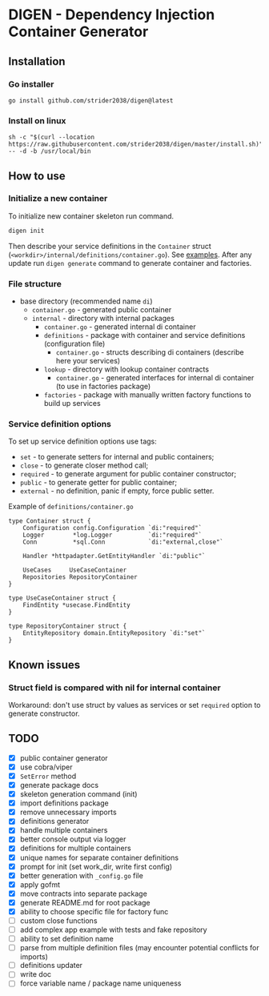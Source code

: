 # DIGEN - Dependency Injection Container Generator

## Installation

### Go installer

```shell
go install github.com/strider2038/digen@latest
```

### Install on linux

```shell
sh -c "$(curl --location https://raw.githubusercontent.com/strider2038/digen/master/install.sh)" -- -d -b /usr/local/bin
```

## How to use

### Initialize a new container

To initialize new container skeleton run command.

```bash
digen init
```

Then describe your service definitions in the `Container` struct (`<workdir>/internal/definitions/container.go`). 
See [examples](./examples). 
After any update run `digen generate` command to generate container and factories.

### File structure

* base directory (recommended name `di`)
  * `container.go` - generated public container
  * `internal` - directory with internal packages
    * `container.go` - generated internal di container
    * `definitions` - package with container and service definitions (configuration file)
      * `container.go` - structs describing di containers (describe here your services)
    * `lookup` - directory with lookup container contracts
      * `container.go` - generated interfaces for internal di container (to use in factories package)
    * `factories` - package with manually written factory functions to build up services

### Service definition options

To set up service definition options use tags:

* `set` - to generate setters for internal and public containers;
* `close` - to generate closer method call;
* `required` - to generate argument for public container constructor;
* `public` - to generate getter for public container;
* `external` - no definition, panic if empty, force public setter.

Example of `definitions/container.go`

```golang
type Container struct {
    Configuration config.Configuration `di:"required"`
    Logger        *log.Logger          `di:"required"`
    Conn          *sql.Conn            `di:"external,close"`

    Handler *httpadapter.GetEntityHandler `di:"public"`

    UseCases     UseCaseContainer
    Repositories RepositoryContainer
}

type UseCaseContainer struct {
    FindEntity *usecase.FindEntity
}

type RepositoryContainer struct {
    EntityRepository domain.EntityRepository `di:"set"`
}
```

## Known issues

### Struct field is compared with nil for internal container

Workaround: don't use struct by values as services or set `required` option to generate constructor.

## TODO

* [x] public container generator
* [x] use cobra/viper
* [x] `SetError` method
* [x] generate package docs
* [x] skeleton generation command (init)
* [x] import definitions package
* [x] remove unnecessary imports
* [x] definitions generator
* [x] handle multiple containers
* [x] better console output via logger
* [x] definitions for multiple containers
* [x] unique names for separate container definitions
* [x] prompt for init (set work_dir, write first config)
* [x] better generation with `_config.go` file
* [x] apply gofmt
* [x] move contracts into separate package
* [x] generate README.md for root package
* [x] ability to choose specific file for factory func
* [ ] custom close functions
* [ ] add complex app example with tests and fake repository
* [ ] ability to set definition name
* [ ] parse from multiple definition files (may encounter potential conflicts for imports)
* [ ] definitions updater
* [ ] write doc
* [ ] force variable name / package name uniqueness
